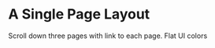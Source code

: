 A Single Page Layout
====================
Scroll down three pages with link to each page. Flat UI colors